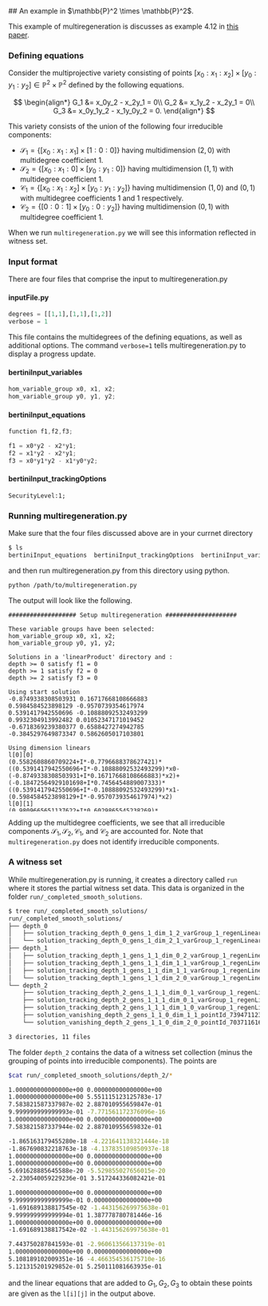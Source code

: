 <link rel="stylesheet" href="modest.css">
<style>
pre, code, pre code {
  max-height: 400px;
}
</style>
## An example in $\mathbb{P}^2 \times \mathbb{P}^2$.

This example of multiregeneration is discusses as example 4.12 in [this 
paper](https://arxiv.org/abs/1507.07069).

### Defining equations

Consider the multiprojective variety consisting of points $[x_0:x_1:x_2] 
\times [y_0:y_1:y_2] \in \mathbb{P}^2 \times \mathbb{P}^2$ defined by 
the following equations.

$$
\begin{align*}
G_1 &= x_0y_2 - x_2y_1 = 0\\
G_2 &= x_1y_2 - x_2y_1 = 0\\
G_3 &= x_0y_1y_2 - x_1y_0y_2 = 0.
\end{align*}
$$

This variety consists of the union of the following four irreducible 
components:

 - $\mathcal{S_1} = \{[x_0:x_1:x_1] \times [1:0:0]\}$ having 
   multidimension $(2,0)$ with multidegree coefficient $1$.
 - $\mathcal{S_2} = \{[x_0:x_1:0] \times [y_0:y_1:0]\}$ having 
   multidimension $(1,1)$ with multidegree coefficient $1$.
 - $\mathcal{C_1} = \{[x_0:x_1:x_2] \times [y_0:y_1:y_2]\}$ having 
   multidimension $(1,0)$ and $(0,1)$ with multidegree coefficients $1$ 
   and $1$ respectively.
 - $\mathcal{C_2} = \{[0:0:1] \times [y_0:0:y_2]\}$ having 
   multidimension $(0,1)$ with multidegree coefficient $1$.

When we run `multiregeneration.py` we will see this information 
reflected in witness set.


### Input format

There are four files that comprise the input to multiregeneration.py

#### inputFile.py
```python
degrees = [[1,1],[1,1],[1,2]]
verbose = 1
```
This file contains the multidegrees of the defining equations, as well 
as additional options. The command `verbose=1` tells 
multiregeneration.py to display a progress update.

#### bertiniInput_variables
```c
hom_variable_group x0, x1, x2;
hom_variable_group y0, y1, y2;
```
#### bertiniInput_equations
```c
function f1,f2,f3;

f1 = x0*y2 - x2*y1;
f2 = x1*y2 - x2*y1;
f3 = x0*y1*y2 - x1*y0*y2;
```
#### bertiniInput_trackingOptions
```
SecurityLevel:1;
```

### Running multiregeneration.py

Make sure that the four files discussed above are in your currnet 
directory
```bash
$ ls
bertiniInput_equations  bertiniInput_trackingOptions  bertiniInput_variables  inputFile.py
```
and then run multiregeneration.py from this directory using python.
```bash
python /path/to/multiregeneration.py
```
The output will look like the following.
```
################### Setup multiregeneration ####################

These variable groups have been selected:
hom_variable_group x0, x1, x2;
hom_variable_group y0, y1, y2;

Solutions in a 'linearProduct' directory and :
depth >= 0 satisfy f1 = 0
depth >= 1 satisfy f2 = 0
depth >= 2 satisfy f3 = 0

Using start solution
-0.8749338308503931 0.16717668108666883
0.5984584523898129 -0.9570739354617974
0.5391417942550696 -0.10888092532493299
0.9932304913992482 0.01052347171019452
-0.6718369239380377 0.6588427274942785
-0.3845297649873347 0.5862605017103801

Using dimension linears
l[0][0]
(0.5582608860709224+I*-0.7796688378627421)*((0.5391417942550696+I*-0.10888092532493299)*x0-(-0.8749338308503931+I*0.16717668108666883)*x2)+(-0.18472564929101698+I*0.7456454889007333)*((0.5391417942550696+I*-0.10888092532493299)*x1-(0.5984584523898129+I*-0.9570739354617974)*x2)
l[0][1]
(0.9809665651137622+I*0.6029865545238269)*((0.5391417942550696+I*-0.10888092532493299)*x0-(-0.8749338308503931+I*0.16717668108666883)*x2)+(0.7395469698280754+I*-0.9406140867043447)*((0.5391417942550696+I*-0.10888092532493299)*x1-(0.5984584523898129+I*-0.9570739354617974)*x2)
l[1][0]
(0.33445398317098585+I*-0.8995427487070253)*((-0.3845297649873347+I*0.5862605017103801)*y0-(0.9932304913992482+I*0.01052347171019452)*y2)+(-0.6435543621776758+I*0.28509213903864294)*((-0.3845297649873347+I*0.5862605017103801)*y1-(-0.6718369239380377+I*0.6588427274942785)*y2)
l[1][1]
(0.8598334945161197+I*-0.27342777460068945)*((-0.3845297649873347+I*0.5862605017103801)*y0-(0.9932304913992482+I*0.01052347171019452)*y2)+(0.18833165049122114+I*-0.2562398921624629)*((-0.3845297649873347+I*0.5862605017103801)*y1-(-0.6718369239380377+I*0.6588427274942785)*y2)

Using degree linears
(0.4262464708517326 + I*0.17774639967152805)*x0+(-0.2692691273654415 + I*-0.3580756760571744)*x1+(-0.38817730910894443 + I*0.7553437494349051)*x2
(0.6211028548342328 + I*0.03736944293550404)*y0+(0.45998072953982594 + I*0.5390829841861211)*y1+(0.8289825494097245 + I*-0.0916779408617765)*y2
(-0.3210896019473253 + I*0.4597119905247675)*y0+(0.9779394387779623 + I*0.5071703555580802)*y1+(0.9598541605005511 + I*-0.7207719111384725)*y2
exploring tree in order depthFirst

################### Starting multiregeneration ####################

PROGRESS
Depth 0: 2
Depth 1: 4
Depth 2: 5

----------------------------------------------------------------
| # smooth isolated solutions  | # of general linear equations |
| found                        | added with variables in group |
----------------------------------------------------------------
                               | 0  1
----------------------------------------------------------------
  1                              1  1  
  2                              0  1  
  1                              2  0  
  1                              1  0  
Done.
```
Adding up the multidegree coefficients, we see that all irreducible 
components $\mathcal{S_1}, \mathcal{S_2}, \mathcal{C_1},$ and 
$\mathcal{C_2}$ are accounted for. Note that `multiregeneration.py` does 
not identify irreducible components.
### A witness set
While multiregeneration.py is running, it creates a directory called 
`run` where it stores the partial witness set data. This data is 
organized in the folder `run/_completed_smooth_solutions`.
```bash
$ tree run/_completed_smooth_solutions/
run/_completed_smooth_solutions/
├── depth_0
│   ├── solution_tracking_depth_0_gens_1_dim_1_2_varGroup_1_regenLinear_2_pointId_54792792578_658233741551
│   └── solution_tracking_depth_0_gens_1_dim_2_1_varGroup_1_regenLinear_2_pointId_54792792578_874712251131
├── depth_1
│   ├── solution_tracking_depth_1_gens_1_1_dim_0_2_varGroup_1_regenLinear_2_pointId_658233741551_657024184119
│   ├── solution_tracking_depth_1_gens_1_1_dim_1_1_varGroup_1_regenLinear_2_pointId_658233741551_739471123422
│   ├── solution_tracking_depth_1_gens_1_1_dim_1_1_varGroup_1_regenLinear_2_pointId_874712251131_189644992126
│   └── solution_tracking_depth_1_gens_1_1_dim_2_0_varGroup_1_regenLinear_2_pointId_874712251131_70371161626
└── depth_2
    ├── solution_tracking_depth_2_gens_1_1_1_dim_0_1_varGroup_1_regenLinear_2_pointId_189644992126_612394311054
    ├── solution_tracking_depth_2_gens_1_1_1_dim_0_1_varGroup_1_regenLinear_2_pointId_657024184119_706648938111
    ├── solution_tracking_depth_2_gens_1_1_1_dim_1_0_varGroup_1_regenLinear_2_pointId_189644992126_186449096001
    ├── solution_vanishing_depth_2_gens_1_1_0_dim_1_1_pointId_739471123422_739471123422
    └── solution_vanishing_depth_2_gens_1_1_0_dim_2_0_pointId_70371161626_70371161626

3 directories, 11 files
```

The folder `depth_2` contains the data of a witness set collection 
(minus the grouping of points into irreducible components). The points 
are
```bash
$cat run/_completed_smooth_solutions/depth_2/*

1.000000000000000e+00 0.000000000000000e+00
1.000000000000000e+00 5.551115123125783e-17
7.583821587337987e-02 2.887010955659847e-01
9.999999999999993e-01 -7.771561172376096e-16
1.000000000000000e+00 0.000000000000000e+00
7.583821587337944e-02 2.887010955659832e-01

-1.865163179455280e-18 -4.221641138321444e-18
-1.867690832218763e-18 -4.137835109850937e-18
1.000000000000000e+00 0.000000000000000e+00
1.000000000000000e+00 0.000000000000000e+00
5.691628885645588e-20 -5.529855027656015e-20
-2.230540059229236e-01 3.517244336082421e-01

1.000000000000000e+00 0.000000000000000e+00
9.999999999999999e-01 0.000000000000000e+00
-1.691689138817545e-02 -1.443156269975638e-01
9.999999999999994e-01 1.387778780781446e-16
1.000000000000000e+00 0.000000000000000e+00
-1.691689138817542e-02 -1.443156269975638e-01

7.443750287841593e-01 -2.960613566137319e-01
1.000000000000000e+00 0.000000000000000e+00
5.108189102009351e-16 -4.466354536175710e-16
5.121315201929852e-01 5.250111081663935e-01
1.000000000000000e+00 0.000000000000000e+00
4.295173654124313e-16 -3.951820438633320e-16

-5.365268815923644e-01 -5.786854736148036e-01
1.000000000000000e+00 0.000000000000000e+00
3.350181628365055e-01 3.538361358028788e-01
1.000000000000000e+00 0.000000000000000e+00
1.256077483161474e-16 -5.218590840865388e-17
-7.715775863807838e-17 3.305979645270316e-17
```
and the linear equations that are added to $G_1,G_2,G_3$ to obtain these 
points are given as the `l[i][j]` in the output above.
